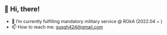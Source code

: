 ## 👋 Hi, there!

- 🌱 I’m currently fulfilling mandatory military service @ ROkA (2022.04 ~ )
- 📫 How to reach me: <gusgh424@gmail.com>

<!---
dot0ris/dot0ris is a ✨ special ✨ repository because its `README.md` (this file) appears on your GitHub profile.
You can click the Preview link to take a look at your changes.
- 👋 Hi, I’m @dot0ris
- 👀 I’m interested in ...
- 🌱 I’m currently learning ...
- 💞️ I’m looking to collaborate on ...
- 📫 How to reach me ...
--->
